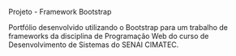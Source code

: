 Projeto - Framework Bootstrap

Portfólio desenvolvido utilizando o Bootstrap para um trabalho de frameworks da disciplina de Programação Web do curso de Desenvolvimento de Sistemas do SENAI CIMATEC.